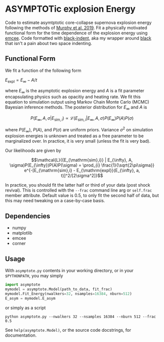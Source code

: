 # ASYMPTOTic explosion Energy
Code to estimate asymtptotic core-collapse supernova explosion energy following the methods of  [Murphy et al. 2019](https://ui.adsabs.harvard.edu/abs/2019MNRAS.489..641M/abstract).
Fit a physically motivated functional form for the time dependence of the explosion energy using [emcee](https://emcee.readthedocs.io/en/stable/index.html).
Code formatted with [black-indent](https://github.com/AstroBarker/black-indent), aka my wrapper around [black](https://github.com/psf/black) that isn't a pain about two space indenting.

## Functional Form
We fit a function of the following form

$E_{\mathrm{expl}} = E_{\infty} - A / t$

where $E_{\infty}$ is the asymptotic explosion energy and $A$ is a fit parameter encapsulating physics such as opacitiy and heating rate.
We fit this equation to simulation output using Markov Chain Monte Carlo (MCMC) Bayesian inference methods.
The posterior distribution for $E_{\infty}$ and $A$ is

$$ P(E_{\infty}, A, \sigma | {E_{\mathrm{sim},i}}) \propto \mathcal{L}({E_{\mathrm{sim},i}} | E_{\infty}, A, \sigma)P(E_{\infty})P(A)P(\sigma) $$

where $P(E_{\infty})$, $P(A)$, and $P(\sigma)$ are uniform priors.
Variance $\sigma^2$ on simulation explosion energies is unknown and treated as a free parameter to be marginalized over.
In practice, it is very small (unless the fit is very bad).

Our likelihoods are given by

$$\mathcal{L}({E_{\mathrm{sim},i}} | E_{\infty}, A, \sigma)P(E_{\infty})P(A)P(\sigma) = \prod_{i} \frac{1}{\sqrt{2\pi\sigma}} e^{-[E_{\mathrm{sim},i} - E_{\mathrm{expl}}(E_{\infty}, a, t)]^2/[2\sigma^2]}$$

In practice, you should fit the latter half or third of your data (post shock revival). 
This is controlled with the `--frac` command line arg or `self.frac` member attribute. 
Default value is 0.5, to only fit the second half of data, but this may need tweaking on a case-by-case basis.

## Dependencies
- numpy
- matplotlib
- emcee
- corner

## Usage
With `asymptote.py` contents in your working directory, or in your `$PYTHONPATH`, you may simply
```python
import asymptote
mymodel = asymptote.Model(path_to_data, fit_frac)
mymodel.Fit_Energy(nwalkers=32, nsamples=16384, nburn=512)
E_asym = mymodel.E_asym
```

or simply as a script
```shell
python asymptote.py --nwalkers 32 --nsamples 16384 --nburn 512 --frac 0.5
```

See `help(asymptote.Model)`, or the source code docstrings, for documentation.
